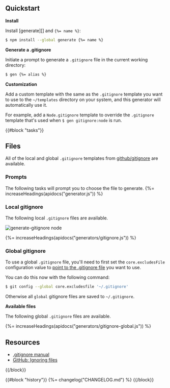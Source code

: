 ## Quickstart

**Install**

Install [generate][] and `{%= name %}`:

```sh
$ npm install --global generate {%= name %}
```

**Generate a .gitignore**

Initiate a prompt to generate a `.gitignore` file in the current working directory:

```sh
$ gen {%= alias %}
```

**Customization**

Add a custom template with the same as the `.gitignore` template you want to use to the `~/templates` directory on your system, and this generator will automatically use it. 

For example, add a `Node.gitignore` template to override the `.gitignore` template that's used when `$ gen gitignore:node` is run.

{{#block "tasks"}}
## Files
All of the local and global `.gitignore` templates from [github/gitignore](https://github.com/github/gitignore) are available.
### Prompts
The following tasks will prompt you to choose the file to generate.
{%= increaseHeadings(apidocs("generator.js")) %}

### Local gitignore
The following local `.gitignore` files are available.

![generate-gitignore node](https://raw.githubusercontent.com/generate/generate-gitignore/master/docs/demo-node.gif)

{%= increaseHeadings(apidocs("generators/gitignore.js")) %}

### Global gitignore
To use a global `.gitignore` file, you'll need to first set the `core.excludesFile` configuration value to [point to the .gitignore file](http://stackoverflow.com/questions/7335420/global-git-ignore) you want to use. 

You can do this now with the following command:

```sh
$ git config --global core.excludesfile '~/.gitignore'
```

Otherwise all `global` gitignore files are saved to `~/.gitignore`.

**Available files** 

The following global `.gitignore` files are available.

{%= increaseHeadings(apidocs("generators/gitignore-global.js")) %}

## Resources
- [.gitignore manual](https://git-scm.com/docs/gitignore)
- [GitHub: Ignoring files](https://help.github.com/articles/ignoring-files/#create-a-global-gitignore)

{{/block}}

{{#block "history"}}
{%= changelog("CHANGELOG.md") %}
{{/block}}
